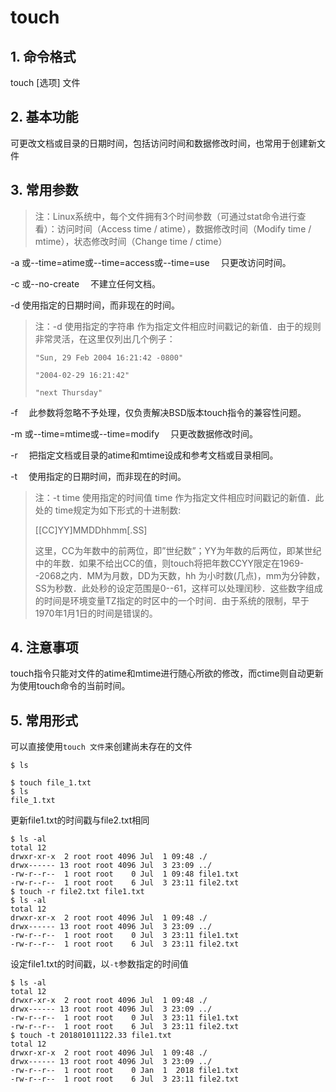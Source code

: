 # touch

## 1. 命令格式

touch [选项] 文件

## 2. 基本功能

可更改文档或目录的日期时间，包括访问时间和数据修改时间，也常用于创建新文件

## 3. 常用参数

> 注：Linux系统中，每个文件拥有3个时间参数（可通过stat命令进行查看）：访问时间（Access time / atime），数据修改时间（Modify time / mtime），状态修改时间（Change time / ctime）

-a   或--time=atime或--time=access或--time=use 　只更改访问时间。

-c   或--no-create 　不建立任何文档。

-d   使用指定的日期时间，而非现在的时间。

> 注：-d  <string> 使用指定的字符串 <string> 作为指定文件相应时间戳记的新值．由于<string>的规则非常灵活，在这里仅列出几个例子：
>
> `"Sun, 29 Feb 2004 16:21:42 -0800"`
>
> `"2004-02-29 16:21:42"`
>
> `"next Thursday"`

-f 　此参数将忽略不予处理，仅负责解决BSD版本touch指令的兼容性问题。

-m   或--time=mtime或--time=modify 　只更改数据修改时间。

-r 　把指定文档或目录的atime和mtime设成和参考文档或目录相同。

-t 　使用指定的日期时间，而非现在的时间。

> 注：-t  time 使用指定的时间值 time 作为指定文件相应时间戳记的新值．此处的 time规定为如下形式的十进制数:
>
> [[CC]YY]MMDDhhmm[.SS]
>
> 这里，CC为年数中的前两位，即”世纪数”；YY为年数的后两位，即某世纪中的年数．如果不给出CC的值，则touch将把年数CCYY限定在1969--2068之内．MM为月数，DD为天数，hh 为小时数(几点)，mm为分钟数，SS为秒数．此处秒的设定范围是0--61，这样可以处理闰秒．这些数字组成的时间是环境变量TZ指定的时区中的一个时间．由于系统的限制，早于1970年1月1日的时间是错误的。

## 4. 注意事项

touch指令只能对文件的atime和mtime进行随心所欲的修改，而ctime则自动更新为使用touch命令的当前时间。

## 5. 常用形式

可以直接使用`touch 文件`来创建尚未存在的文件

```console
$ ls

$ touch file_1.txt
$ ls
file_1.txt
```

更新file1.txt的时间戳与file2.txt相同

```console
$ ls -al
total 12
drwxr-xr-x  2 root root 4096 Jul  1 09:48 ./
drwx------ 13 root root 4096 Jul  3 23:09 ../
-rw-r--r--  1 root root    0 Jul  1 09:48 file1.txt
-rw-r--r--  1 root root    6 Jul  3 23:11 file2.txt
$ touch -r file2.txt file1.txt
$ ls -al
total 12
drwxr-xr-x  2 root root 4096 Jul  1 09:48 ./
drwx------ 13 root root 4096 Jul  3 23:09 ../
-rw-r--r--  1 root root    0 Jul  3 23:11 file1.txt
-rw-r--r--  1 root root    6 Jul  3 23:11 file2.txt
```

设定file1.txt的时间戳，以`-t`参数指定的时间值

```console
$ ls -al
total 12
drwxr-xr-x  2 root root 4096 Jul  1 09:48 ./
drwx------ 13 root root 4096 Jul  3 23:09 ../
-rw-r--r--  1 root root    0 Jul  3 23:11 file1.txt
-rw-r--r--  1 root root    6 Jul  3 23:11 file2.txt
$ touch -t 201801011122.33 file1.txt
total 12
drwxr-xr-x  2 root root 4096 Jul  1 09:48 ./
drwx------ 13 root root 4096 Jul  3 23:09 ../
-rw-r--r--  1 root root    0 Jan  1  2018 file1.txt
-rw-r--r--  1 root root    6 Jul  3 23:11 file2.txt
```

